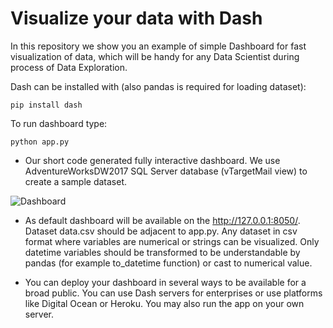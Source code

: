 Visualize your data with Dash
==================================

In this repository we show you an example of simple Dashboard for fast visualization of data, which will be handy for any Data Scientist during process of Data Exploration.

Dash can be installed with (also pandas is required for loading dataset): 
```
pip install dash
```


To run dashboard type:
```
python app.py
```

- Our short code generated fully interactive dashboard. We use AdventureWorksDW2017 SQL Server database (vTargetMail view) to create a sample dataset.

![Dashboard](https://github.com/Addepto/DASH_DataVizualization/blob/master/images/dashboard.png)


- As default dashboard will be available on the http://127.0.0.1:8050/. Dataset data.csv should be adjacent to app.py. Any dataset in csv format where variables are numerical or strings can be visualized. Only datetime variables should be transformed to be understandable by pandas (for example to_datetime function) or cast to numerical value. 

- You can deploy your dashboard in several ways to be available for a broad public. You can use Dash servers for enterprises or use platforms like Digital Ocean or Heroku. You may also run the app on your own server.
